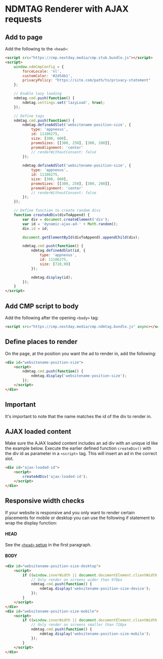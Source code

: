 # NDMTAG Renderer with AJAX requests

## Add to page
Add the following to the `<head>`:
```html
<script src="https://cmp.nextday.media/cmp.stub.bundle.js"></script>
<script>
	window.ndmCmpConfig = {
		forceLocale: 'nl',
		customColor: '#2d54b1',
		privacyPolicy: "https://site.com/path/to/privacy-statement"
	};

	// Enable lazy loading
	ndmtag.cmd.push(function() {
		ndmtag.settings.set('lazyLoad', true);
	});

	// Define tags
	ndmtag.cmd.push(function() {
		ndmtag.defineAdSlot('websitename-position-size', {
			type: 'appnexus',
			id: 11106275,
			size: [300, 600],
			promoSizes: [[300, 250], [300, 200]],
			promoAlignment: 'center'
			// renderWithoutConsent: false
		});
		
		ndmtag.defineAdSlot('websitename-position-size', {
			type: 'appnexus',
			id: 11106275,
			size: [300, 600],
			promoSizes: [[300, 250], [300, 200]],
			promoAlignment: 'center'
			// renderWithoutConsent: false
		});
	});

	// Define function to create random divs
	function createAdDiv(divToAppend) {
	    var div = document.createElement('div');
	    var id = 'dynamic-ajax-ad-' + Math.random();
	    div.id = id;

	    document.getElementById(divToAppend).appendChild(div);

	    ndmtag.cmd.push(function() {
	        ndmtag.defineAdSlot(id, {
	            type: 'appnexus',
	            id: 11106275,
	            size: [728,90]
	        });

	        ndmtag.display(id);
	    });
	}
</script>
```

## Add CMP script to body
Add the following after the opening `<body>` tag:
```html
<script src="https://cmp.nextday.media/cmp.ndmtag.bundle.js" async></script>
```

## Define places to render
On the page, at the position you want the ad to render in, add the following:
```html
<div id="websitename-position-size">
	<script>
		ndmtag.cmd.push(function() {
			ndmtag.display('websitename-position-size');
		});
	</script>
</div>
```

## Important
It's important to note that the name matches the id of the div to render in.

## AJAX loaded content
Make sure the AJAX loaded content includes an ad div with an unique id like the example below. Execute the earlier defined function `createDiv()` with the div id as parameter in a `<script>` tag. This will insert an ad in the correct slot.
```html
<div id="ajax-loaded-id">
	<script>
		createAdDiv('ajax-loaded-id');
	</script>
</div>
```

## Responsive width checks
If your website is responsive and you only want to render certain placements for mobile or desktop you can use the following if statement to wrap the display function:
#### HEAD
See the [`<head>` setup](#add-to-page) in the first paragraph.

#### BODY
```html
<div id="websitename-position-size-desktop">
	<script>
		if ((window.innerWidth || document.documentElement.clientWidth || document.body.clientWidth) >= 970) {
			// Only render on screens wider than 970px
			ndmtag.cmd.push(function() {
				ndmtag.display('websitename-position-size-device');
			});
		}
	</script>
</div>
<div id="websitename-position-size-mobile">
	<script>
		if ((window.innerWidth || document.documentElement.clientWidth || document.body.clientWidth) < 728) {
			// Only render on screens smaller than 728px
			ndmtag.cmd.push(function() {
				ndmtag.display('websitename-position-size-mobile');
			});
		}
	</script>
</div>
```